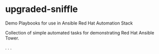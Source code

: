 # upgraded-sniffle
Demo Playbooks for use in Ansible Red Hat Automation Stack

Collection of simple automated tasks for demonstrating Red Hat Ansible Tower.

.
.
.
